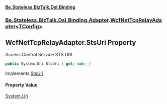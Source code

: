 #### [Be.Stateless.BizTalk.Dsl.Binding](README.md 'README')
### [Be.Stateless.BizTalk.Dsl.Binding.Adapter](Be.Stateless.BizTalk.Dsl.Binding.Adapter.md 'Be.Stateless.BizTalk.Dsl.Binding.Adapter').[WcfNetTcpRelayAdapter&lt;TConfig&gt;](WcfNetTcpRelayAdapter_TConfig_.md 'Be.Stateless.BizTalk.Dsl.Binding.Adapter.WcfNetTcpRelayAdapter<TConfig>')

## WcfNetTcpRelayAdapter<TConfig>.StsUri Property

Access Control Service STS URI.

```csharp
public System.Uri StsUri { get; set; }
```

Implements [StsUri](IAdapterConfigAccessControlService.StsUri.md 'Be.Stateless.BizTalk.Dsl.Binding.Adapter.IAdapterConfigAccessControlService.StsUri')

#### Property Value
[System.Uri](https://docs.microsoft.com/en-us/dotnet/api/System.Uri 'System.Uri')